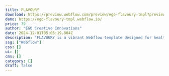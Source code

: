 ```yaml
---
title: FLAVOURY
download: https://preview.webflow.com/preview/ego-flavoury-tmpl?preview=b6c21cf63b362182d1f7a9b657f3cf8a
demo: https://ego-flavoury-tmpl.webflow.io/
price: 79
author: "EGO Creative Innovations"
date: 2024-12-01T05:05:19.804Z
description: "FLAVOURY is a vibrant Webflow template designed for healthy meal producers and nutrition bloggers, featuring a fresh design, e-commerce capabilities, and powerful marketing tools."
ssg: ["Webflow"]
css: []
ui: []
cms: []
category: []
draft: false
---
```

